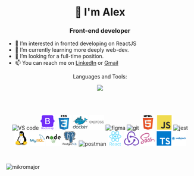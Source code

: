 <h1 align="center"> 👋 I'm Alex</h1>
<h3 align="center">Front-end developer</h3>

- 👯 I’m interested in fronted developing on ReactJS
- 🌱 I’m currently learning more deeply web-dev.
- 👀 I’m looking for a full-time position.
- 📫 You can reach me on [LinkedIn](https://www.linkedin.com/in/oleksandr-solianyk-758639214/) or [Gmail](mailto:alex.solianyk.ua@gmail.com)
  
<p align="center">Languages and Tools:</p>
<p align="center">
    <img src="https://skillicons.dev/icons?i=vscode,html,css,sass,js,ts,nodejs,git,react,mui,redux,mysql,postgres,postman,sequelize,docker,express,nest" />
</p>

<br/><br/>

<p align="center"> 
<img src="https://skillicons.dev/icons?i=vscode" alt="VS code" width="40" height="40"/> 
<img src="https://raw.githubusercontent.com/devicons/devicon/master/icons/bootstrap/bootstrap-plain-wordmark.svg" alt="bootstrap" width="40" height="40"/>
<img src="https://raw.githubusercontent.com/devicons/devicon/master/icons/css3/css3-original-wordmark.svg" alt="css3" width="40" height="40"/>
<img src="https://raw.githubusercontent.com/devicons/devicon/master/icons/docker/docker-original-wordmark.svg" alt="docker" width="40" height="40"/>
<img src="https://raw.githubusercontent.com/devicons/devicon/master/icons/express/express-original-wordmark.svg" alt="express" width="40" height="40"/>
<img src="https://www.vectorlogo.zone/logos/figma/figma-icon.svg" alt="figma" width="40" height="40"/>
<img src="https://www.vectorlogo.zone/logos/git-scm/git-scm-icon.svg" alt="git" width="40" height="40"/> <img src="https://raw.githubusercontent.com/devicons/devicon/master/icons/html5/html5-original-wordmark.svg" alt="html5" width="40" height="40"/> 
<img src="https://raw.githubusercontent.com/devicons/devicon/master/icons/javascript/javascript-original.svg" alt="javascript" width="40" height="40"/> 
<img src="https://www.vectorlogo.zone/logos/jestjsio/jestjsio-icon.svg" alt="jest" width="40" height="40"/> <img src="https://raw.githubusercontent.com/devicons/devicon/master/icons/linux/linux-original.svg" alt="linux" width="40" height="40"/> 
<img src="https://raw.githubusercontent.com/devicons/devicon/master/icons/mysql/mysql-original-wordmark.svg" alt="mysql" width="40" height="40"/>
<img src="https://raw.githubusercontent.com/devicons/devicon/master/icons/nodejs/nodejs-original-wordmark.svg" alt="nodejs" width="40" height="40"/>
<img src="https://raw.githubusercontent.com/devicons/devicon/master/icons/postgresql/postgresql-original-wordmark.svg" alt="postgresql" width="40" height="40"/>
<img src="https://www.vectorlogo.zone/logos/getpostman/getpostman-icon.svg" alt="postman" width="40" height="40"/>
<img src="https://raw.githubusercontent.com/devicons/devicon/master/icons/react/react-original-wordmark.svg" alt="react" width="40" height="40"/>
<img src="https://raw.githubusercontent.com/devicons/devicon/master/icons/redux/redux-original.svg" alt="redux" width="40" height="40"/>
<img src="https://raw.githubusercontent.com/devicons/devicon/master/icons/sass/sass-original.svg" alt="sass" width="40" height="40"/> 
<img src="https://raw.githubusercontent.com/devicons/devicon/master/icons/typescript/typescript-original.svg" alt="typescript" width="40" height="40"/><img src="https://raw.githubusercontent.com/devicons/devicon/d00d0969292a6569d45b06d3f350f463a0107b0d/icons/webpack/webpack-original-wordmark.svg" alt="webpack" width="40" height="40"/> 
</p>
<br/>
<p><img align="left" src="https://github-readme-stats.vercel.app/api/top-langs?username=mikromajor&show_icons=true&locale=en&layout=compact" alt="mikromajor" /></p>
<!--
<p>&nbsp;<img align="center" src="https://github-readme-stats.vercel.app/api?username=mikromajor&show_icons=true&locale=en" alt="mikromajor" /></p>
<p><img align="center" src="https://github-readme-streak-stats.herokuapp.com/?user=mikromajor&" alt="mikromajor" /></p>
-->
